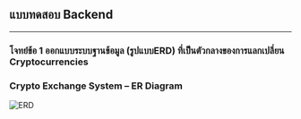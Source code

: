 ## แบบทดสอบ Backend
---

### โจทย์ข้อ 1 ออกแบบระบบฐานข้อมูล (รูปแบบERD) ที่เป็นตัวกลางของการแลกเปลี่ยน Cryptocurrencies

### Crypto Exchange System – ER Diagram
![ERD](./../../Desktop/crypto-exchange-database-system.drawio.png)
